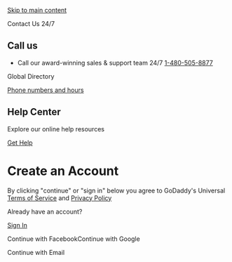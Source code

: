 [Skip to main content](https://sso.godaddy.com/account/create?autodetect=true&path=%2Fen-US&app=websites#main)

Contact Us 24/7

## Call us

- Call our award-winning sales & support team 24/7 [1-480-505-8877](tel:14805058877)

Global Directory

[Phone numbers and hours](https://www.godaddy.com/contact-us)

## Help Center

Explore our online help resources

[Get Help](https://www.godaddy.com/help)

# Create an Account

By clicking "continue" or "sign in" below you agree to GoDaddy's Universal [Terms of Service](https://www.godaddy.com/legal/agreements/universal-terms-of-service-agreement?path=%2Fen-US&app=websites) and [Privacy Policy](https://www.godaddy.com/legal/agreements/privacy-policy?path=%2Fen-US&app=websites)

Already have an account?

[Sign In](https://sso.godaddy.com/login?path=%2Fen-US&app=websites)

Continue with FacebookContinue with Google

Continue with Email